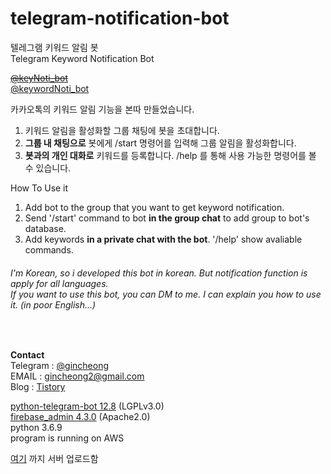 # telegram-notification-bot
텔레그램 키워드 알림 봇  
Telegram Keyword Notification Bot  

~~[@keyNoti_bot](https://t.me/keyNoti_bot)~~  
[@keywordNoti_bot](https://t.me/keywordNoti_bot) 


카카오톡의 키워드 알림 기능을 본따 만들었습니다.
1. 키워드 알림을 활성화할 그룹 채팅에 봇을 초대합니다.
2. <b>그룹 내 채팅으로</b> 봇에게 /start 명령어를 입력해 그룹 알림을 활성화합니다.
3. <b>봇과의 개인 대화로</b> 키워드를 등록합니다. /help 를 통해 사용 가능한 명령어를 볼 수 있습니다.
  
How To Use it
1. Add bot to the group that you want to get keyword notification.
2. Send '/start' command to bot <b>in the group chat</b> to add group to bot's database.
3. Add keywords <b>in a private chat with the bot</b>. '/help' show avaliable commands.
###### I'm Korean, so i developed this bot in korean. But notification function is apply for all languages.<br>If you want to use this bot, you can DM to me. I can explain you how to use it. (in poor English...)
<br>

<b>Contact</b>  
Telegram : [@gincheong](https://t.me/gincheong)  
EMAIL : gincheong2@gmail.com  
Blog : [Tistory](https://desree.tistory.com/33)

[python-telegram-bot 12.8](https://github.com/python-telegram-bot/python-telegram-bot) (LGPLv3.0)  
[firebase_admin 4.3.0](https://github.com/firebase/firebase-admin-python) (Apache2.0)  
python 3.6.9  
program is running on AWS

[여기](https://github.com/gincheong/telegram-notification-bot/commit/f4c1f7134ada2dcbb5cb299d2891396aa4a3a706) 까지 서버 업로드함
